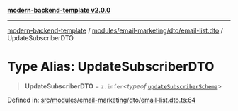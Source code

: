 [**modern-backend-template v2.0.0**](../../../../../README.md)

***

[modern-backend-template](../../../../../modules.md) / [modules/email-marketing/dto/email-list.dto](../README.md) / UpdateSubscriberDTO

# Type Alias: UpdateSubscriberDTO

> **UpdateSubscriberDTO** = `z.infer`\<*typeof* [`updateSubscriberSchema`](../variables/updateSubscriberSchema.md)\>

Defined in: [src/modules/email-marketing/dto/email-list.dto.ts:64](https://github.com/maemreyo/saas-4cus-nodejs/blob/2a5b3f3aa11335dfa561e80e1feabb8e6084261e/src/modules/email-marketing/dto/email-list.dto.ts#L64)
